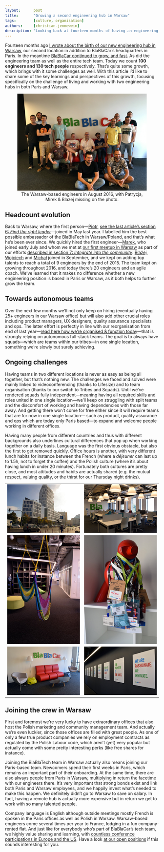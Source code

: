 ```yaml
---
layout:      post
title:       "Growing a second engineering hub in Warsaw"
tags:        [culture, organisation]
authors:     [christian-jennewein]
description: "Looking back at fourteen months of having an engineering team in Warsaw, sharing learnings & perspectives."
---
```


Fourteen months ago [I wrote about the birth of our new engineering hub in Warsaw](http://blablatech.com/blog/how-we-started-building-a-second-engineering-hub-in-10-steps), our second location in addition to BlaBlaCar’s headquarters in Paris. In the meantime [BlaBlaCar continued to grow, and fast](https://www.blablacar.co.uk/about-us). As did the engineering team as well as the entire tech team. Today we count **100 engineers and 130 tech people** respectively. That’s quite some growth, which brings with it some challenges as well. With this article I’d like to share some of the key learnings and perspectives of this growth, focusing specifically on the challenge of living and working with two engineering hubs in both Paris and Warsaw.

<figure style="text-align:center;">
  <img src="/images/2016-08-31-growing_a_second_engineering_hub_in_warsaw/warsaw_engineers_august_2016.jpg" class="block" alt="The Warsaw engineers in August 2016" />
  <figcaption class="img-caption">
    The Warsaw-based engineers in August 2016, with Patrycja, Mirek & Blazej missing on the photo.
  </figcaption>
</figure>

## Headcount evolution
Back to Warsaw, where the first person—[Piotr](/authors/#author-piotr-zarowny), [see the last article’s section 6: *Find the right leader*](http://blablatech.com/blog/how-we-started-building-a-second-engineering-hub-in-10-steps)—joined in May last year. I labelled him the best possible ambassador of the BlaBlaTech in Warsaw/Poland, and that’s what he’s been ever since. We quickly hired the first engineer—[Marek](/authors/#author-marek-ruszczyk), who joined early July and whom we met at [our first meetup in Warsaw](http://www.meetup.com/fr-FR/BlaBlaCar-Warsaw-Tech-Group/events/221522452/?eventId=221522452) as part of our efforts [described in section 7: *Integrate into the community*](http://blablatech.com/blog/how-we-started-building-a-second-engineering-hub-in-10-steps). [Błażej](/authors/#author-blazej-kraszewski), [Wojciech](/authors/#author-wojciech-wiktorowicz) and [Michał](/authors/#author-michal-fikus) joined in September, and we kept on adding top talents to reach a total of 9 engineers by the end of 2015. The team kept on growing throughout 2016, and today there’s 20 engineers and an agile coach. We’ve learned that it makes no difference whether a new engineering position is based in Paris or Warsaw, as it both helps to further grow the team.

## Towards autonomous teams
Over the next few months we’ll not only keep on hiring (eventually having 25+ engineers in our Warsaw office) but will also add other crucial roles including product managers, UX designers, quality assurance specialists and ops. The latter effort is perfectly in line with our reorganisation from end of last year—[read here how we’re organised & function today](/blog/blablanatomy)—that is strongly relying on autonomous full-stack teams. The goal is to always have squads—which are teams within our tribes—in one single location, something we’re slowly but surely achieving.

## Ongoing challenges
Having teams in two different locations is never as easy as being all together, but that’s nothing new. The challenges we faced and solved were mainly linked to videoconferencing (thanks to Lifesize) and to team organisation (thanks to our switch to Tribes and Squads). Until we’ve rendered squads fully independent—meaning having all required skills and roles united in one single location—we’ll keep on struggling with split teams and the discomfort of  working and having dependencies with those far away. And getting there won’t come for free either since it will require teams that are for now in one single location— such as product, quality assurance and ops which are today only Paris based—to expand and welcome people working in different offices. 

Having many people from different countries and thus with different backgrounds also underlines cultural differences that pop up when working together on a daily basis. Language was the first obvious obstacle, but also the first to get removed quickly. Office hours is another, with very different lunch habits for instance between the French (where a *déjeuner* can last up to 1.5h, not to forget the coffee) and the Polish culture (where it’s about having lunch in under 20 minutes). Fortunately both cultures are pretty close, and most attitudes and habits are actually shared (e.g. the mutual respect, valuing quality, or the thirst for our Thursday night drinks). 

<div class="table-responsive">
  <table class="table">
    <tr>
        <td><img src="/images/2016-08-31-growing_a_second_engineering_hub_in_warsaw/warsaw_office_outside.jpg" alt="The BlaBlaCar Warsaw offices at Plac Unii" /></td>
        <td><img src="/images/2016-08-31-growing_a_second_engineering_hub_in_warsaw/warsaw_office_tech_space.jpg" alt="Our Warsaw office corridor" /></td>
    </tr>
    <tr>
        <td><img src="/images/2016-08-31-growing_a_second_engineering_hub_in_warsaw/warsaw_office_hammock.jpg" alt="The tech space of our Warsaw offices" /></td>
        <td><img src="/images/2016-08-31-growing_a_second_engineering_hub_in_warsaw/warsaw_office_conference_dog.jpg" alt="Table foosball at our Warsaw offices" /></td>
    </tr>
    <tr>
        <td><img src="/images/2016-08-31-growing_a_second_engineering_hub_in_warsaw/warsaw_office_welcome.jpg" alt="The tech space of our Warsaw offices" /></td>
        <td><img src="/images/2016-08-31-growing_a_second_engineering_hub_in_warsaw/warsaw_office_values.jpg" alt="Table foosball at our Warsaw offices" /></td>
    </tr>
 </table>
</div> 

## Joining the crew in Warsaw
First and foremost we’re very lucky to have extraordinary offices that also host the Polish marketing and community management team. And actually we’re even luckier, since those offices are filled with great people. As one of only a few true product companies we rely on employment contracts as regulated by the Polish Labour code, which aren’t (yet) very popular but actually come with some pretty interesting perks (like free shares for instance).

Joining the BlaBlaTech team in Warsaw actually also means joining our Paris-based team. Newcomers spend their first weeks in Paris, which remains an important part of their onboarding. At the same time, there are also always people from Paris in Warsaw, multiplying in return the facetime with our engineers there. It’s very important that strong bonds exist and link both Paris and Warsaw employees, and we happily invest what’s needed to make this happen. We definitely didn’t go to Warsaw to save on salary. In fact, having a remote hub is actually more expensive but in return we get to work with so many talented people.

Company language is English although outside meetings mostly French is spoken in the Paris offices as well as Polish in Warsaw. Warsaw-based engineers come several times per year to France, lodging in a fun company-rented flat. And just like for everybody who’s part of BlaBlaCar’s tech team, we highly value sharing and learning, with [countless conference participations in Europe and the US](/blog/share-more-learn-more-in-2015). Have a look [at our open positions](https://www.blablacar.pl/blog/praca) if this sounds interesting for you.